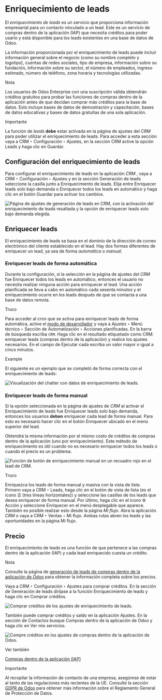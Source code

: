 # Enriquecimiento de leads

El _enriquecimiento de leads_ es un servicio que proporciona información
empresarial para un contacto vinculado a un lead. Este es un servicio de
compras dentro de la aplicación (IAP) que necesita créditos para poder usarlo
y está disponible para los leads existentes en una base de datos de Odoo.

La información proporcionada por el enriquecimiento de leads puede incluir
información general sobre el negocio (como su nombre completo y logotipo),
cuentas de redes sociales, tipo de empresa, información sobre su fundación,
información sobre su sector, el número de empleados, ingreso estimado, número
de teléfono, zona horaria y tecnologías utilizadas.

Nota

Los usuarios de Odoo Enterprise con una suscripción válida obtendrán créditos
gratuitos para probar las funciones de compras dentro de la aplicación antes
de que decidan comprar más créditos para la base de datos. Esto incluye bases
de datos de demostración y capacitación, bases de datos educativas y bases de
datos gratuitas de una sola aplicación.

Importante

La función de _leads_ **debe** estar activada en la página de ajustes del
_CRM_ para poder utilizar el enriquecimiento de leads. Para acceder a esta
sección vaya a CRM ‣ Configuración ‣ Ajustes, en la sección CRM active la
opción Leads y haga clic en Guardar.

## Configuración del enriquecimiento de leads

Para configurar el enriquecimiento de leads en la aplicación _CRM_ , vaya a
CRM ‣ Configuración ‣ Ajustes y en la sección Generación de leads seleccione
la casilla junto a Enriquecimiento de leads. Elija entre Enriquecer leads solo
bajo demanda o Enriquecer todos los leads en automático y haga clic en el
botón Guardar para activar los cambios.

![Página de ajustes de generación de leads en CRM, con la activación del
enriquecimiento de leads resaltada y la opción de enriquecer  leads solo bajo
demanda elegida.](../../../../_images/lead-enrichment-activate.png)

## Enriquecer leads

El enriquecimiento de leads se basa en el dominio de la dirección de correo
electrónico del cliente establecido en el lead. Hay dos formas diferentes de
enriquecer un lead, ya sea de forma _automática_ o _manual_.

### Enriquecer leads de forma automática

Durante la configuración, si la selección en la página de ajustes del _CRM_
fue Enriquecer todos los leads en automático, entonces el usuario no necesita
realizar ninguna acción para enriquecer el lead. Una acción planificada se
lleva a cabo en automático cada sesenta minutos y el enriquecimiento ocurre en
los leads después de que se contacta a una base de datos remota.

Truco

Para acceder al cron que se activa para enriquecer leads de forma automática,
active el [modo de
desarrollador](../../../general/developer_mode.html#developer-mode) y vaya a
Ajustes ‣ Menú técnico ‣ Sección de Automatización ‣ Acciones planificadas. En
la barra de búsqueda escriba `CRM`. Haga clic en el resultado etiquetado como
CRM: enriquecer leads (compras dentro de la aplicación) y realice los ajustes
necesarios. En el campo de Ejecutar cada escriba un valor mayor o igual a
cinco minutos.

Example

El siguiente es un ejemplo que se completó de forma correcta con el
enriquecimiento de leads:

![Visualización del chatter con datos de enriquecimiento de
leads.](../../../../_images/lead-enrichment-data.png)

### Enriquecer leads de forma manual

Si la opción seleccionada en la página de ajustes de _CRM_ al activar el
Enriquecimiento de leads fue Enriquecer leads solo bajo demanda, entonces los
usuarios **deben** enriquecer cada lead de forma manual. Para esto es
necesario hacer clic en el botón Enriquecer ubicado en el menú superior del
lead.

Obtendrá la misma información por el mismo costo de créditos de compras dentro
de la aplicación (uno por enriquecimiento). Este método de enriquecimiento es
útil cuando no es necesario enriquecer todos los leads o cuando el precio es
un problema.

![Función de botón de enriquecimiento manual en un recuadro rojo en el lead de
CRM.](../../../../_images/manual-enrichment.png)

Truco

Enriquezca los leads de forma manual y masiva con la vista de _lista_. Primero
vaya a CRM ‣ Leads, haga clic en el botón de vista de lista (es el icono ☰
(tres líneas horizontales)) y seleccione las casillas de los leads que desea
enriquecer de forma manual. Por último, haga clic en el icono ⚙️ Acción y
seleccione Enriquecer en el menú desplegable que aparece. También es posible
realizar esto desde la página _Mi flujo_. Abra la aplicación _CRM_ o vaya a
CRM ‣ Ventas ‣ Mi flujo. Ambas rutas abren los leads y las oportunidades en la
página Mi flujo.

## Precio

El enriquecimiento de leads es una función de que pertenece a las compras
dentro de la aplicación (IAP) y cada lead enriquecido cuesta un crédito.

Nota

Consulte la página de [generación de leads de compras dentro de la aplicación
de Odoo](https://iap.odoo.com/iap/in-app-services/273) para obtener la
información completa sobre los precios.

Vaya a CRM ‣ Configuración ‣ Ajustes para comprar créditos. En la sección de
Generación de leads diríjase a la función Enriquecimiento de leads y haga clic
en Comprar créditos.

![Comprar créditos de los ajustes de enriquecimiento de
leads.](../../../../_images/buy-lead-enrichment-credits-setting.png)

También puede comprar créditos y saldo en la aplicación Ajustes. En la sección
de Contactos busque Compras dentro de la aplicación de Odoo y haga clic en Ver
mis servicios.

![Compre créditos en los ajustes de compras dentro de la aplicación de
Odoo.](../../../../_images/view-my-services-setting1.png)

Ver también

[Compras dentro de la aplicación
(IAP)](../../../essentials/in_app_purchase.html)

Importante

Al recopilar la información de contacto de una empresa, asegúrese de estar al
tanto de las regulaciones más recientes de la UE. Consulte la sección [GDPR de
Odoo](http://odoo.com/gdpr) para obtener más información sobre el Reglamento
General de Protección de Datos.

